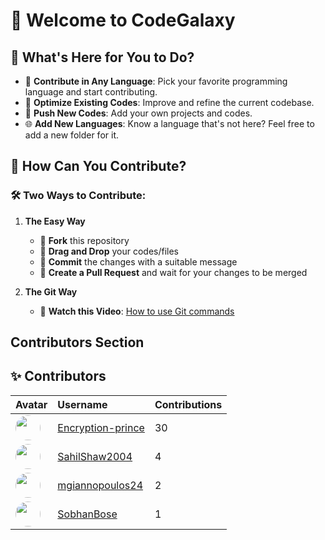 # 🌌 Welcome to CodeGalaxy

## 🌟 What's Here for You to Do?

- 🚀 **Contribute in Any Language**: Pick your favorite programming language and start contributing.
- 🔧 **Optimize Existing Codes**: Improve and refine the current codebase.
- 🌱 **Push New Codes**: Add your own projects and codes.
- 🌐 **Add New Languages**: Know a language that's not here? Feel free to add a new folder for it.

## 🚀 How Can You Contribute?

### 🛠️ Two Ways to Contribute:

1. **The Easy Way**

   - 🍴 **Fork** this repository
   - 📂 **Drag and Drop** your codes/files
   - 💬 **Commit** the changes with a suitable message
   - 🔀 **Create a Pull Request** and wait for your changes to be merged

2. **The Git Way**
   - 🎥 **Watch this Video**: [How to use Git commands](https://youtu.be/Ez8F0nW6S-w?feature=shared)

## Contributors Section

<!-- CONTRIBUTORS-START -->
## ✨ Contributors

| Avatar | Username | Contributions |
|:-------|:----------|:------------------|
| <img src="https://avatars.githubusercontent.com/u/122215611?v=4" width="40" height="40" style="border-radius:50%;" /> | [Encryption-prince](https://github.com/Encryption-prince) | 30 |
| <img src="https://avatars.githubusercontent.com/u/122215360?v=4" width="40" height="40" style="border-radius:50%;" /> | [SahilShaw2004](https://github.com/SahilShaw2004) | 4 |
| <img src="https://avatars.githubusercontent.com/u/79588074?v=4" width="40" height="40" style="border-radius:50%;" /> | [mgiannopoulos24](https://github.com/mgiannopoulos24) | 2 |
| <img src="https://avatars.githubusercontent.com/u/29609195?v=4" width="40" height="40" style="border-radius:50%;" /> | [SobhanBose](https://github.com/SobhanBose) | 1 |
<!-- CONTRIBUTORS-END -->
